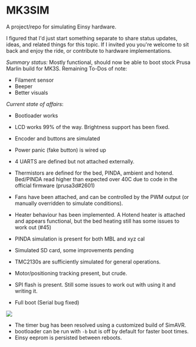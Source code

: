 # MK3SIM
A project/repo for simulating Einsy hardware. 

I figured that I'd just start something separate to share status updates, ideas, and related things for this topic. If I invited you you're welcome to sit back and enjoy the ride, or contribute to hardware implementations.

*Summary status:* Mostly functional, should now be able to boot stock Prusa Marlin build for MK3S. 
Remaining To-Dos of note:
- Filament sensor
- Beeper
- Better visuals


*Current state of affairs*:
- Bootloader works
- LCD works 99% of the way. Brightness support has been fixed.
- Encoder and buttons are simulated
- Power panic (fake button) is wired up
- 4 UARTS are defined but not attached externally.
- Thermistors are defined for the bed, PINDA, ambient and hotend. Bed/PINDA read higher than expected over 40C due to code in the official firmware (prusa3d#2601)
- Fans have been attached, and can be controlled by the PWM output (or manually overridden to simulate conditions). 
- Heater behaviour has been implemented. A Hotend heater is attached and appears functional, but the bed heating still has some issues to work out (#45)
- PINDA simulation is present for both MBL and xyz cal
- Simulated SD card, some improvements pending
- TMC2130s are sufficiently simulated for general operations. 
- Motor/positioning tracking present, but crude.
- SPI flash is present. Still some issues to work out with using it and writing it.

- Full boot (Serial bug fixed)

![](https://user-images.githubusercontent.com/53943260/78808917-1f91f000-7994-11ea-87ae-fd7fa096972b.png)

- The timer bug has been resolved using a customized build of SimAVR.
- bootloader can be run with `-b` but is off by default for faster boot times.
- Einsy eeprom is persisted between reboots.

